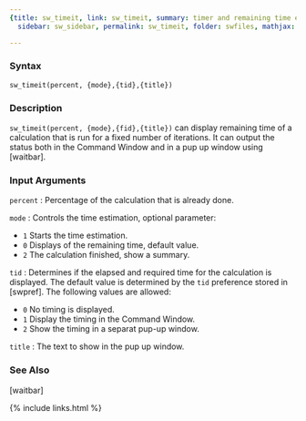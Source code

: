 ```yaml
---
{title: sw_timeit, link: sw_timeit, summary: timer and remaining time estimator, keywords: sample,
  sidebar: sw_sidebar, permalink: sw_timeit, folder: swfiles, mathjax: 'true'}

---
```

  
### Syntax
  
`sw_timeit(percent, {mode},{tid},{title})`
  
### Description
  
`sw_timeit(percent, {mode},{fid},{title})` can display remaining time of
a calculation that is run for a fixed number of iterations. It can output
the status both in the Command Window and in a pup up window using
[waitbar].
  
### Input Arguments
  
`percent`
: Percentage of the calculation that is already done.
  
`mode`
: Controls the time estimation, optional parameter:
  * `1` Starts the time estimation.
  * `0` Displays of the remaining time, default value.
  * `2` The calculation finished, show a summary.
  
`tid`
: Determines if the elapsed and required time for the calculation is
  displayed. The default value is determined by the `tid` preference
  stored in [swpref]. The following values are allowed:
  * `0` No timing is displayed.
  * `1` Display the timing in the Command Window.
  * `2` Show the timing in a separat pup-up window.
 
`title`
: The text to show in the pup up window.
  
### See Also
  
[waitbar]
 

{% include links.html %}
